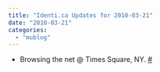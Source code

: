 ```yaml
---
title: "Identi.ca Updates for 2010-03-21"
date: "2010-03-21"
categories: 
  - "mublog"
---
```


- Browsing the net @ Times Square, NY. [#](http://identi.ca/notice/25573283)
